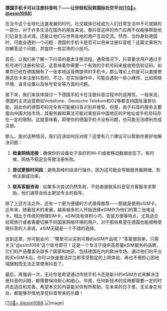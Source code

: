 **德国手机卡可以注册抖音吗？——让你轻松玩转国际社交平台[[TG💪+ @esim1088](https://t.me/s/esim1088)]**

在当今这个全球化迅速发展的时代，社交媒体已经成为人们日常生活中不可或缺的一部分。对于许多生活在国外的朋友来说，像抖音这样的热门应用不仅能够帮助他们记录生活点滴，还能让他们与世界各地的用户互动交流。然而，当你身处德国时，可能会遇到一个问题：德国的手机卡是否可以用来注册抖音呢？这篇文章将为你解答这个问题，并提供一些实用的小技巧。

首先，让我们来了解一下抖音的基本注册流程。通常情况下，抖音要求用户通过手机号进行注册和验证。这意味着你需要一个有效的手机号码来接收短信验证码。如果你已经在德国拥有了一张本地运营商提供的手机卡，那么理论上你是可以直接使用这张卡来注册抖音的。不过，在实际操作中，可能会遇到一些小麻烦，比如网络环境、语言设置以及账号安全等方面的问题。

接下来，我们来具体探讨一下德国手机卡在注册抖音过程中的适用性。一般来说，德国的主流运营商如Vodafone、Deutsche Telekom和O2等都支持国际漫游功能，因此你的德国号码完全有可能被抖音识别并接受。但是，由于抖音的服务主要面向中国大陆市场，其服务器和算法可能对某些非中国地区的IP地址或手机号码存在一定的限制。这就意味着，即使你的德国手机卡没有问题，也可能无法顺利完成注册。

那么，面对这种情况，我们应该如何应对呢？这里有几个建议可以帮助你更好地解决问题：

1. **检查网络连接**：确保你的设备处于良好的Wi-Fi或者移动数据状态下。有时候，网络不稳定会导致注册失败。
   
2. **尝试更换时间段**：避免高峰时段进行操作，因为这可能会导致服务器拥堵，影响注册成功率。
   
3. **联系客服咨询**：如果多次尝试仍然失败，不妨直接联系抖音官方客服寻求帮助。他们通常会给出更加专业的指导。

除了上述方法之外，还有一个更为便捷的方式值得推荐——那就是使用eSIM卡。近年来，随着技术的发展，越来越多的人开始选择eSIM作为他们的第二张电话卡。相比于传统的物理SIM卡，eSIM具有体积小巧、安装方便等特点，尤其适合经常旅行或者需要切换不同国家网络环境的用户。对于那些希望在德国也能顺畅使用抖音的人来说，eSIM无疑是一个不错的选择。

说到这里，你可能会问：“哪里可以买到可靠的eSIM产品呢？”答案很简单，只需关注“@esim1088”这个账号即可！这是一个专注于提供高质量eSIM服务的品牌，它们的产品覆盖全球多个国家和地区，包括德国在内的欧洲市场。通过他们的平台购买eSIM卡后，你可以快速激活并立即享受稳定的上网体验，再也不用担心因地域限制而无法正常使用抖音了。

最后，再强调一次，无论你是希望通过传统手机卡还是新兴的eSIM方式来解决注册抖音的问题，都需要保持耐心和细心。毕竟，任何新技术的应用都需要一定的时间去适应和完善。希望本文的内容能对你有所帮助，在未来的日子里，无论身在何处，都能够尽情地享受抖音带来的乐趣！

[[TG💪+ @esim1088](https://t.me/s/esim1088) ![Image](https://i.postimg.cc/4NQfJmqS/Snipaste-2025-05-13-00-14-12.png)]